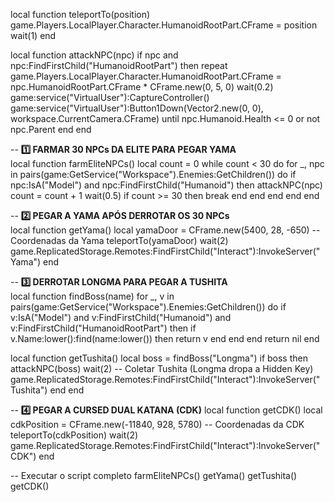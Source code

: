 local function teleportTo(position)
    game.Players.LocalPlayer.Character.HumanoidRootPart.CFrame = position
    wait(1)
end

local function attackNPC(npc)
    if npc and npc:FindFirstChild("HumanoidRootPart") then
        repeat
            game.Players.LocalPlayer.Character.HumanoidRootPart.CFrame = npc.HumanoidRootPart.CFrame * CFrame.new(0, 5, 0)
            wait(0.2)
            game:service("VirtualUser"):CaptureController()
            game:service("VirtualUser"):Button1Down(Vector2.new(0, 0), workspace.CurrentCamera.CFrame)
        until npc.Humanoid.Health <= 0 or not npc.Parent
    end
end

-- **1️⃣ FARMAR 30 NPCs DA ELITE PARA PEGAR YAMA**  
local function farmEliteNPCs()
    local count = 0
    while count < 30 do
        for _, npc in pairs(game:GetService("Workspace").Enemies:GetChildren()) do
            if npc:IsA("Model") and npc:FindFirstChild("Humanoid") then
                attackNPC(npc)
                count = count + 1
                wait(0.5)
                if count >= 30 then break end
            end
        end
    end
end

-- **2️⃣ PEGAR A YAMA APÓS DERROTAR OS 30 NPCs**  
local function getYama()
    local yamaDoor = CFrame.new(5400, 28, -650) -- Coordenadas da Yama
    teleportTo(yamaDoor)
    wait(2)
    game.ReplicatedStorage.Remotes:FindFirstChild("Interact"):InvokeServer("Yama")
end

-- **3️⃣ DERROTAR LONGMA PARA PEGAR A TUSHITA**  
local function findBoss(name)
    for _, v in pairs(game:GetService("Workspace").Enemies:GetChildren()) do
        if v:IsA("Model") and v:FindFirstChild("Humanoid") and v:FindFirstChild("HumanoidRootPart") then
            if v.Name:lower():find(name:lower()) then
                return v
            end
        end
    end
    return nil
end

local function getTushita()
    local boss = findBoss("Longma")
    if boss then
        attackNPC(boss)
        wait(2)
        -- Coletar Tushita (Longma dropa a Hidden Key)
        game.ReplicatedStorage.Remotes:FindFirstChild("Interact"):InvokeServer("Tushita")
    end
end

-- **4️⃣ PEGAR A CURSED DUAL KATANA (CDK)**
local function getCDK()
    local cdkPosition = CFrame.new(-11840, 928, 5780) -- Coordenadas da CDK
    teleportTo(cdkPosition)
    wait(2)
    game.ReplicatedStorage.Remotes:FindFirstChild("Interact"):InvokeServer("CDK")
end

-- Executar o script completo
farmEliteNPCs()
getYama()
getTushita()
getCDK()
